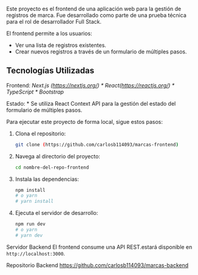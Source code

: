 Este proyecto es el frontend de una aplicación web para la gestión de registros de marca. Fue desarrollado como parte de una prueba técnica para el rol de desarrollador Full Stack.

El frontend permite a los usuarios:

* Ver una lista de registros existentes.
* Crear nuevos registros a través de un formulario de múltiples pasos.

## Tecnologías Utilizadas

Frontend:
    *Next.js (https://nextjs.org/)
    * React(https://reactjs.org/)
    * TypeScript
    * Bootstrap* 
    

Estado:
    * Se utiliza React Context API para la gestión del estado del formulario de múltiples pasos.

Para ejecutar este proyecto de forma local, sigue estos pasos:

1.  Clona el repositorio:
    ```bash
    git clone (https://github.com/carlosb114093/marcas-frontend)
    ```
2.  Navega al directorio del proyecto:
    ```bash
    cd nombre-del-repo-frontend
    ```
3.  Instala las dependencias:
    ```bash
    npm install
    # o yarn
    # yarn install
    ```
4.  Ejecuta el servidor de desarrollo:
    ```bash
    npm run dev
    # o yarn
    # yarn dev
    ```

Servidor Backend
El frontend consume una API REST.estará disponible en `http://localhost:3000`. 

Repositorio Backend
https://github.com/carlosb114093/marcas-backend
